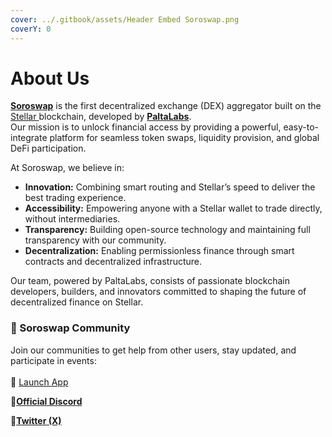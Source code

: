 ```yaml
---
cover: ../.gitbook/assets/Header Embed Soroswap.png
coverY: 0
---
```


# About Us

[**Soroswap**](https://soroswap.finance) is the first decentralized exchange (DEX) aggregator built on the [Stellar ](https://stellar.org)blockchain, developed by [**PaltaLabs**](https://paltalabs.io).\
Our mission is to unlock financial access by providing a powerful, easy-to-integrate platform for seamless token swaps, liquidity provision, and global DeFi participation.

At Soroswap, we believe in:

* **Innovation:** Combining smart routing and Stellar’s speed to deliver the best trading experience.
* **Accessibility:** Empowering anyone with a Stellar wallet to trade directly, without intermediaries.
* **Transparency:** Building open-source technology and maintaining full transparency with our community.&#x20;
* **Decentralization:** Enabling permissionless finance through smart contracts and decentralized infrastructure.

Our team, powered by PaltaLabs, consists of passionate blockchain developers, builders, and innovators committed to shaping the future of decentralized finance on Stellar.

### 🤝 Soroswap Community

Join our communities to get help from other users, stay updated, and participate in events:\
\
🔹 [Launch App](https://app.soroswap.finance)

🔹[**Official Discord** ](https://discord.gg/A2rQ3cm9XG)

🔹[**Twitter (X)**](https://x.com/SoroswapFinance)&#x20;

